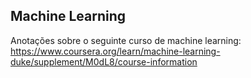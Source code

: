 ## Machine Learning
Anotações sobre o seguinte curso de machine learning:
https://www.coursera.org/learn/machine-learning-duke/supplement/M0dL8/course-information